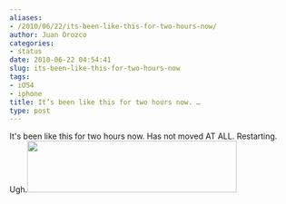 ```yaml
---
aliases:
- /2010/06/22/its-been-like-this-for-two-hours-now/
author: Juan Orozco
categories:
- status
date: 2010-06-22 04:54:41
slug: its-been-like-this-for-two-hours-now
tags:
- iOS4
- iphone
title: It’s been like this for two hours now. …
type: post
---
```


It's been like this for two hours now. Has not moved AT ALL. Restarting. Ugh.[<img src="https://i1.wp.com/iam.juano.info/files/2010/06/iPhone-6222010-123650-AM.bmp_.jpg?resize=369%2C91" alt="" width="369" height="91" class="aligncenter size-full wp-image-2121" data-recalc-dims="1" />][1]

[1]: https://i1.wp.com/iam.juano.info/files/2010/06/iPhone-6222010-123650-AM.bmp_.jpg
